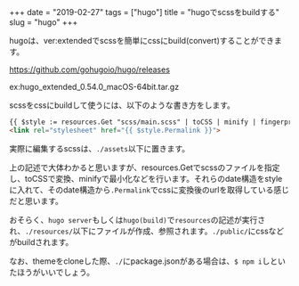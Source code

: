+++
date = "2019-02-27"
tags = ["hugo"]
title = "hugoでscssをbuildする"
slug = "hugo"
+++

hugoは、ver:extendedでscssを簡単にcssにbuild(convert)することができます。

https://github.com/gohugoio/hugo/releases

ex:hugo_extended_0.54.0_macOS-64bit.tar.gz

scssをcssにbuildして使うには、以下のような書き方をします。

```html
{{ $style := resources.Get "scss/main.scss" | toCSS | minify | fingerprint }}
<link rel="stylesheet" href="{{ $style.Permalink }}">
```

実際に編集するscssは、`./assets`以下に置きます。

上の記述で大体わかると思いますが、resources.Getでscssのファイルを指定し、toCSSで変換、minifyで最小化などを行います。それらのdate構造をstyleに入れて、そのdate構造から`.Permalink`でcssに変換後のurlを取得している感じだと思います。

おそらく、`hugo server`もしくは`hugo(build)`で`resources`の記述が実行され、`./resources/`以下にファイルが作成、参照されます。`./public/`にcssなどがbuildされます。

なお、themeをcloneした際、`./`にpackage.jsonがある場合は、`$ npm i`しといたほうがいいでしょう。



